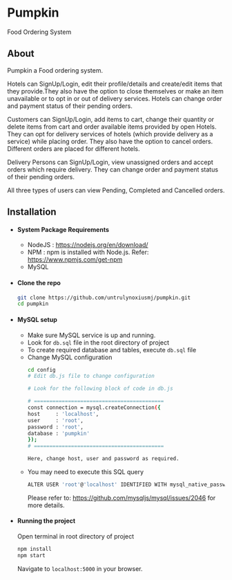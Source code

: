 # Pumpkin
Food Ordering System

## About

Pumpkin a Food ordering system.


Hotels can SignUp/Login, edit their profile/details and create/edit items that they provide.They also have the option to close themselves or make an item unavailable or to opt in or out of delivery services. Hotels can change order and payment status of their pending orders.

Customers can SignUp/Login, add items to cart, change their quantity or delete items from cart and order available items provided by open Hotels.
They can opt for delivery services of hotels (which provide delivery as a service) while placing order. They also have the option to cancel orders.
Different orders are placed for different hotels.

Delivery Persons can SignUp/Login, view unassigned orders and accept orders which require delivery. They can change order and payment status of their pending orders.

All three types of users can view Pending, Completed and Cancelled orders.

## Installation

* #### System Package Requirements

    * NodeJS : https://nodejs.org/en/download/
    * NPM : npm is installed with Node.js. Refer:  https://www.npmjs.com/get-npm
    * MySQL

* #### Clone the repo
    ```sh
    git clone https://github.com/untrulynoxiusmj/pumpkin.git
    cd pumpkin
    ```
* #### MySQL setup

    * Make sure MySQL service is up and running.
    * Look for ```db.sql``` file in the root directory of project
    * To create required database and tables, execute ```db.sql``` file
    * Change MySQL configuration
        ```sh
        cd config
        # Edit db.js file to change configuration

        # Look for the following block of code in db.js

        # ==========================================
        const connection = mysql.createConnection({
        host     : 'localhost',
        user     : 'root',
        password : 'root',
        database : 'pumpkin'
        });
        # ==========================================

        Here, change host, user and password as required.
        ```
    * You may need to execute this SQL query
        ```sh
        ALTER USER 'root'@'localhost' IDENTIFIED WITH mysql_native_password BY 'your password'
        ```
        Please refer to:
        https://github.com/mysqljs/mysql/issues/2046
        for more details.


* #### Running the project
    Open terminal in root directory of project
    ```sh
    npm install
    npm start
    ```

    Navigate to `localhost:5000` in your browser.
